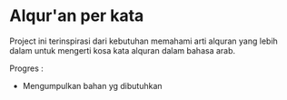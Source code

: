 # Alqur'an per kata

Project ini terinspirasi dari kebutuhan memahami arti alquran yang lebih dalam untuk mengerti kosa kata alquran dalam bahasa arab.

Progres :
- Mengumpulkan bahan yg dibutuhkan
